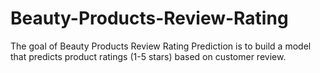 # Beauty-Products-Review-Rating

The goal of Beauty Products Review Rating Prediction is to build a model that predicts product ratings (1-5 stars) based on customer review.
